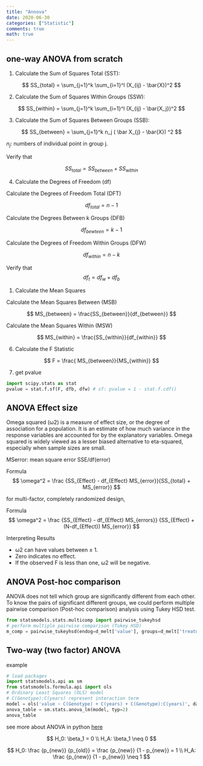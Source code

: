 ```yaml
---
title: "Annova"
date: 2020-06-30
categories: ["Statistic"]
comments: true
math: true
---
```


## one-way ANOVA from scratch

1. Calculate the Sum of Squares Total (SST):

$$
SS_{total} = \sum_{j=1}^k \sum_{i=1}^l (X_{ij} - \bar{X})^2
$$

2. Calculate the Sum of Squares Within Groups (SSW): 

$$
SS_{within} = \sum_{j=1}^k \sum_{i=1}^l (X_{ij} - \bar{X_j})^2
$$


3. Calculate the Sum of Squares Between Groups (SSB):

$$
SS_{between} = \sum_{j=1}^k n_j ( \bar X_{j} - \bar{X}) ^2
$$

$n_j$: numbers of individual point in group j.

Verify that  

$$
SS_{total} = SS_{between} + SS_{within}
$$

4. Calculate the Degrees of Freedom (df)  

Calculate the Degrees of Freedom Total (DFT)

$$
df_{total} = n -1
$$


Calculate the Degrees Between k Groups (DFB)

$$
df_{bewteen} = k -1
$$

Calculate the Degrees of Freedom Within Groups (DFW)

$$
df_{within} = n - k
$$



Verify that 
$$ 
df_t = df_w + df_b
$$

1. Calculate the Mean Squares


Calculate the Mean Squares Between (MSB)

$$
MS_{between} = \frac{SS_{between}}{df_{between}}
$$


Calculate the Mean Squares Within (MSW)

$$
MS_{within} = \frac{SS_{within}}{df_{within}}
$$

6. Calculate the F Statistic

$$
F = \frac{ MS_{between}}{MS_{within}}
$$

7. get pvalue

```python
import scipy.stats as stat
pvalue = stat.f.sf(F, dfb, dfw) # sf: pvalue = 1 - stat.f.cdf() 
```

## ANOVA Effect size
Omega squared (ω2) is a measure of effect size, or the degree of association for a population. It is an estimate of how much variance in the response variables are accounted for by the explanatory variables. Omega squared is widely viewed as a lesser biased alternative to eta-squared, especially when sample sizes are small.


MSerror: mean square error SSE/df(error)


Formula
$$
\omega^2  = \frac {SS_{Effect} - df_{Effect} MS_{error}}{SS_{total} + MS_{error}}
$$

for multi-factor, completely randomized design,

Formula
$$
\omega^2  = \frac {SS_{Effect} - df_{Effect} MS_{errors}} {SS_{Effect} + (N-df_{Effect}) MS_{error}}
$$

Interpreting Results  

* ω2 can have values between ± 1.
* Zero indicates no effect.
* If the observed F is less than one, ω2 will be negative.

## ANOVA Post-hoc comparison

ANOVA does not tell which group are significantly different from each other. To know the pairs of significant different groups, we could perform multiple pairwise comparison (Post-hoc comparison) analysis using Tukey HSD test.

```python
from statsmodels.stats.multicomp import pairwise_tukeyhsd
# perform multiple pairwise comparison (Tukey HSD)
m_comp = pairwise_tukeyhsd(endog=d_melt['value'], groups=d_melt['treatments'], alpha=0.05)
```

## Two-way (two factor) ANOVA

example

```python
# load packages
import statsmodels.api as sm
from statsmodels.formula.api import ols
# Ordinary Least Squares (OLS) model
# C(Genotype):C(years) represent interaction term
model = ols('value ~ C(Genotype) + C(years) + C(Genotype):C(years)', data=d_melt).fit()
anova_table = sm.stats.anova_lm(model, typ=2)
anova_table
```

see more about ANOVA in python [here](https://reneshbedre.github.io/blog/anova.html)



$$
H_0: \beta_1 = 0 \\
H_A: \beta_1 \neq 0
$$

$$
H_0: \frac {p_{new}} {p_{old}} =  \frac {p_{new}} {1 - p_{new}} = 1 \\
H_A:  \frac {p_{new}} {1 - p_{new}} \neq 1
$$

